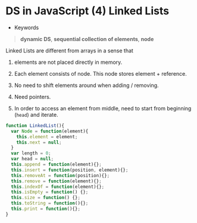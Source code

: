 # DS in JavaScript (4) Linked Lists

* Keywords
> **dynamic DS**, **sequential collection of elements**, **node**

Linked Lists are different from arrays in a sense that

1) elements are not placed directly in memory.

2) Each element consists of node. This node stores element + reference.

3) No need to shift elements around when adding / removing.

4) Need pointers.

5) In order to access an element from middle, need to start from beginning (`head`) and iterate.

```JavaScript
function LinkedList(){
  var Node = function(element){
    this.element = element;
    this.next = null;
  }
  var length = 0;
  var head = null;
  this.append = function(element){};
  this.insert = function(position, element){};
  this.removeAt = function(position){};
  this.remove = function(element){};
  this.indexOf = function(element){};
  this.isEmpty = function() {};
  this.size = function() {};
  this.toString = function(){};
  this.print = function(){};
}
```
